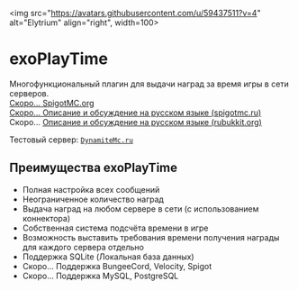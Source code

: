 <img src="https://avatars.githubusercontent.com/u/59437511?v=4" alt="Elytrium" align="right", width=100>

# exoPlayTime

Многофункциональный плагин для выдачи наград за время игры в сети серверов. \
[Скоро... SpigotMC.org]() \
[Скоро... Описание и обсуждение на русском языке (spigotmc.ru)]() \
Скоро... [Описание и обсуждение на русском языке (rubukkit.org)]()

Тестовый сервер: [``DynamiteMc.ru``](https://hotmc.ru/minecraft-server-230011)

## Преимущества exoPlayTime

- Полная настройка всех сообщений
- Неограниченное количество наград
- Выдача наград на любом сервере в сети (с использованием коннектора)
- Собственная система подсчёта времени в игре
- Возможность выставить требования времени получения награды для каждого сервера отдельно
- Поддержка SQLite (Локальная база данных)
- Скоро... Поддержка BungeeCord, Velocity, Spigot
- Скоро... Поддержка MySQL, PostgreSQL
